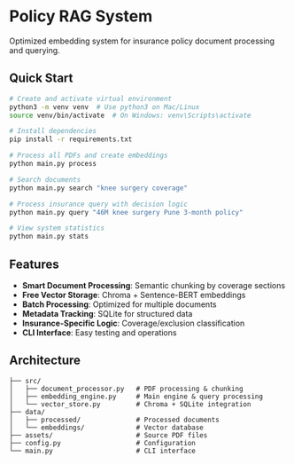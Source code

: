# Policy RAG System

Optimized embedding system for insurance policy document processing and querying.

## Quick Start

```bash
# Create and activate virtual environment
python3 -m venv venv  # Use python3 on Mac/Linux
source venv/bin/activate  # On Windows: venv\Scripts\activate

# Install dependencies
pip install -r requirements.txt

# Process all PDFs and create embeddings
python main.py process

# Search documents
python main.py search "knee surgery coverage"

# Process insurance query with decision logic
python main.py query "46M knee surgery Pune 3-month policy"

# View system statistics
python main.py stats
```

## Features

- **Smart Document Processing**: Semantic chunking by coverage sections
- **Free Vector Storage**: Chroma + Sentence-BERT embeddings
- **Batch Processing**: Optimized for multiple documents
- **Metadata Tracking**: SQLite for structured data
- **Insurance-Specific Logic**: Coverage/exclusion classification
- **CLI Interface**: Easy testing and operations

## Architecture

```
├── src/
│   ├── document_processor.py   # PDF processing & chunking
│   ├── embedding_engine.py     # Main engine & query processing
│   └── vector_store.py         # Chroma + SQLite integration
├── data/
│   ├── processed/              # Processed documents
│   └── embeddings/             # Vector database
├── assets/                     # Source PDF files
├── config.py                   # Configuration
└── main.py                     # CLI interface

